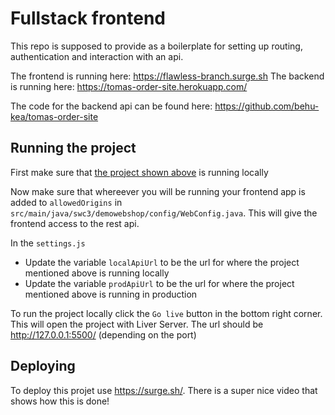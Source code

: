 # Fullstack frontend

This repo is supposed to provide as a boilerplate for setting up routing, authentication and interaction with an api.

The frontend is running here: https://flawless-branch.surge.sh
The backend is running here: https://tomas-order-site.herokuapp.com/

The code for the backend api can be found here: https://github.com/behu-kea/tomas-order-site

## Running the project

First make sure that [the project shown above](https://github.com/behu-kea/tomas-order-site) is running locally

Now make sure that whereever you will be running your frontend app is added to `allowedOrigins` in `src/main/java/swc3/demowebshop/config/WebConfig.java`. This will give the frontend access to the rest api.

In the `settings.js`

- Update the variable `localApiUrl` to be the url for where the project mentioned above is running locally
- Update the variable `prodApiUrl` to be the url for where the project mentioned above is running in production

To run the project locally click the `Go live` button in the bottom right corner. This will open the project with Liver Server. The url should be http://127.0.0.1:5500/ (depending on the port)

## Deploying

To deploy this projet use https://surge.sh/. There is a super nice video that shows how this is done!
